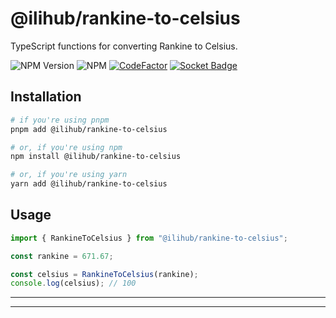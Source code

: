 # @ilihub/rankine-to-celsius

TypeScript functions for converting Rankine to Celsius.

![NPM Version](https://img.shields.io/npm/v/%40ilihub%2Frankine-to-celsius?color=33cd56&logo=npm)
![NPM](https://img.shields.io/npm/l/%40ilihub%2Frankine-to-celsius)
[![CodeFactor](https://www.codefactor.io/repository/github/ilihub/npm/badge)](https://www.codefactor.io/repository/github/ilihub/npm)
[![Socket Badge](https://socket.dev/api/badge/npm/package/@ilihub/rankine-to-celsius)](https://socket.dev/npm/package/@ilihub/rankine-to-celsius)

## Installation

```bash
# if you're using pnpm
pnpm add @ilihub/rankine-to-celsius

# or, if you're using npm
npm install @ilihub/rankine-to-celsius

# or, if you're using yarn
yarn add @ilihub/rankine-to-celsius
```

## Usage

```javascript
import { RankineToCelsius } from "@ilihub/rankine-to-celsius";

const rankine = 671.67;

const celsius = RankineToCelsius(rankine);
console.log(celsius); // 100
```

---

<!-- sponsors_and_backers_section_start -->

<!-- sponsors_and_backers_section_end -->

---
